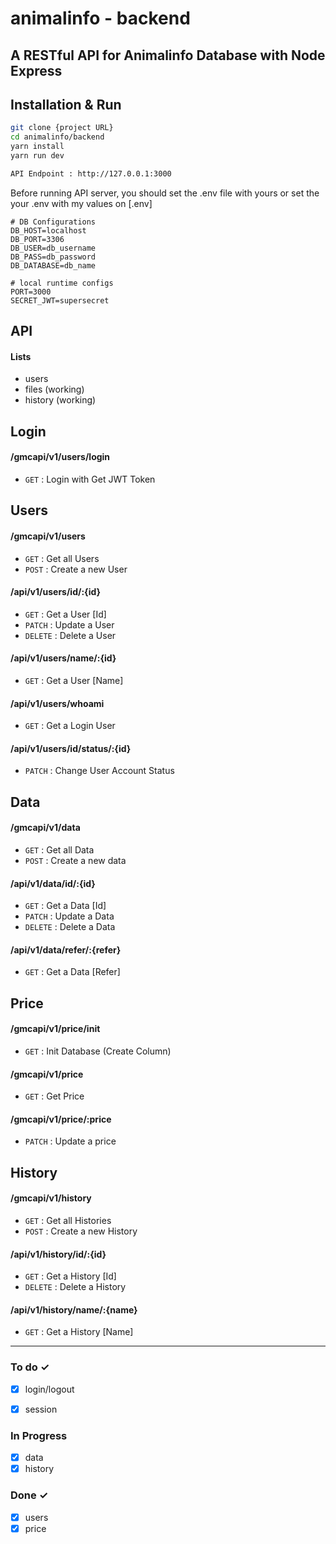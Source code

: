 # animalinfo - backend
A RESTful API for Animalinfo Database with Node Express
---

## Installation & Run
```bash
git clone {project URL}
cd animalinfo/backend
yarn install
yarn run dev

API Endpoint : http://127.0.0.1:3000
```


Before running API server, you should set the .env file with yours or set the your .env with my values on [.env]
```
# DB Configurations
DB_HOST=localhost
DB_PORT=3306
DB_USER=db_username
DB_PASS=db_password
DB_DATABASE=db_name

# local runtime configs
PORT=3000
SECRET_JWT=supersecret
```

## API

#### Lists
- users
- files (working)
- history (working)


Login
---
#### /gmcapi/v1/users/login
* `GET` : Login with Get JWT Token


Users
---
#### /gmcapi/v1/users
* `GET` : Get all Users
* `POST` : Create a new User

#### /api/v1/users/id/:{id}
* `GET` : Get a User [Id]
* `PATCH` : Update a User
* `DELETE` : Delete a User

#### /api/v1/users/name/:{id}
* `GET` : Get a User [Name]

#### /api/v1/users/whoami
* `GET` : Get a Login User

#### /api/v1/users/id/status/:{id}
* `PATCH` : Change User Account Status


Data
---
#### /gmcapi/v1/data
* `GET` : Get all Data
* `POST` : Create a new data

#### /api/v1/data/id/:{id}
* `GET` : Get a Data [Id]
* `PATCH` : Update a Data
* `DELETE` : Delete a Data

#### /api/v1/data/refer/:{refer}
* `GET` : Get a Data [Refer]


Price
---
#### /gmcapi/v1/price/init
* `GET` : Init Database (Create Column)

#### /gmcapi/v1/price
* `GET` : Get Price

#### /gmcapi/v1/price/:price
* `PATCH` : Update a price


History
---
#### /gmcapi/v1/history
* `GET` : Get all Histories
* `POST` : Create a new History

#### /api/v1/history/id/:{id}
* `GET` : Get a History [Id]
* `DELETE` : Delete a History

#### /api/v1/history/name/:{name}
* `GET` : Get a History [Name]


---

### To do ✓
- [x] login/logout
- [x] session


### In Progress
- [x] data
- [x] history

### Done ✓
- [x] users
- [x] price